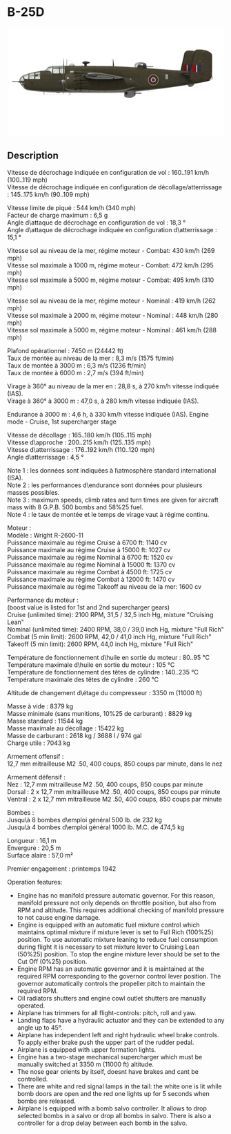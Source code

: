 # B-25D  
  
![b25draf](../images/b25draf.png)  
  
## Description  
  
Vitesse de décrochage indiquée en configuration de vol : 160..191 km/h (100..119 mph)  
Vitesse de décrochage indiquée en configuration de décollage/atterrissage : 145..175 km/h (90..109 mph)  
  
Vitesse limite de piqué : 544 km/h (340 mph)  
Facteur de charge maximum : 6,5 g  
Angle d\attaque de décrochage en configuration de vol : 18,3 °  
Angle d\attaque de décrochage indiquée en configuration d\atterrissage : 15,1 °  
  
Vitesse sol au niveau de la mer, régime moteur - Combat: 430 km/h (269 mph)  
Vitesse sol maximale à 1000 m, régime moteur - Combat: 472 km/h (295 mph)  
Vitesse sol maximale à 5000 m, régime moteur - Combat: 495 km/h (310 mph)  
  
Vitesse sol au niveau de la mer, régime moteur - Nominal : 419 km/h (262 mph)  
Vitesse sol maximale à 2000 m, régime moteur - Nominal : 448 km/h (280 mph)  
Vitesse sol maximale à 5000 m, régime moteur - Nominal : 461 km/h (288 mph)  
  
Plafond opérationnel : 7450 m (24442 ft)  
Taux de montée au niveau de la mer : 8,3 m/s (1575 ft/min)  
Taux de montée à 3000 m : 6,3 m/s (1236 ft/min)  
Taux de montée à 6000 m : 2,7 m/s (394 ft/min)  
  
Virage à 360° au niveau de la mer en : 28,8 s, à 270 km/h vitesse indiquée (IAS).  
Virage à 360° à 3000 m : 47,0 s, à 280 km/h vitesse indiquée (IAS).  
  
Endurance à 3000 m : 4,6 h, à 330 km/h vitesse indiquée (IAS). Engine mode - Cruise, 1st supercharger stage  
  
Vitesse de décollage : 165..180 km/h (105..115 mph)  
Vitesse d\approche : 200..215 km/h (125..135 mph)  
Vitesse d\atterrissage : 176..192 km/h (110..120 mph)  
Angle d\atterrissage : 4,5 °  
  
Note 1 : les données sont indiquées à l\atmosphère standard international (ISA).  
Note 2 : les performances d\endurance sont données pour plusieurs masses possibles.  
Note 3 : maximum speeds, climb rates and turn times are given for aircraft mass with 8 G.P.B. 500 bombs and 58%25 fuel.   
Note 4 : le taux de montée et le temps de virage vaut à régime continu.  
  
Moteur :  
Modèle : Wright R-2600-11  
Puissance maximale au régime Cruise à 6700 ft: 1140 cv  
Puissance maximale au régime Cruise à 15000 ft: 1027 cv  
Puissance maximale au régime Nominal à 6700 ft: 1520 cv  
Puissance maximale au régime Nominal à 15000 ft: 1370 cv  
Puissance maximale au régime Combat à 4500 ft: 1725 cv  
Puissance maximale au régime Combat à 12000 ft: 1470 cv  
Puissance maximale au régime Takeoff au niveau de la mer: 1600 cv  
  
Performance du moteur :  
(boost value is listed for 1st and 2nd supercharger gears)  
Cruise (unlimited time): 2100 RPM, 31,5 / 32,5 inch Hg, mixture "Cruising Lean"   
Nominal (unlimited time): 2400 RPM, 38,0 / 39,0 inch Hg, mixture "Full Rich"   
Combat (5 min limit): 2600 RPM, 42,0 / 41,0 inch Hg, mixture "Full Rich"    
Takeoff (5 min limit): 2600 RPM, 44,0 inch Hg, mixture "Full Rich"  
  
Température de fonctionnement d\huile en sortie du moteur : 80..95 °C  
Température maximale d\huile en sortie du moteur : 105 °C  
Température de fonctionnement des têtes de cylindre : 140..235 °C  
Température maximale des têtes de cylindre : 260 °C  
  
Altitude de changement d\étage du compresseur : 3350 m (11000 ft)  
  
Masse à vide : 8379 kg  
Masse minimale (sans munitions, 10%25 de carburant) : 8829 kg  
Masse standard : 11544 kg  
Masse maximale au décollage : 15422 kg  
Masse de carburant : 2618 kg / 3688 l / 974 gal  
Charge utile : 7043 kg  
  
Armement offensif :  
12,7 mm mitrailleuse M2 .50, 400 coups, 850 coups par minute, dans le nez  
  
Armement défensif :  
Nez : 12,7 mm mitrailleuse M2 .50, 400 coups, 850 coups par minute  
Dorsal : 2 x 12,7 mm mitrailleuse M2 .50, 400 coups, 850 coups par minute  
Ventral : 2 x 12,7 mm mitrailleuse M2 .50, 400 coups, 850 coups par minute  
  
Bombes :  
Jusqu\à 8 bombes d\emploi général 500 lb. de 232 kg  
Jusqu\à 4 bombes d\emploi général 1000 lb. M.C. de 474,5 kg  
  
Longueur : 16,1 m  
Envergure : 20,5 m  
Surface alaire : 57,0 m²  
  
Premier engagement : printemps 1942  
  
Operation features:  
- Engine has no manifold pressure automatic governor. For this reason, manifold pressure not only depends on throttle position, but also from RPM and altitude. This requires additional checking of manifold pressure to not cause engine damage.  
- Engine is equipped with an automatic fuel mixture control which maintains optimal mixture if mixture lever is set to Full Rich (100%25) position. To use automatic mixture leaning to reduce fuel consumption during flight it is necessary to set mixture lever to Cruising Lean (50%25) position. To stop the engine mixture lever should be set to the Cut Off (0%25) position.  
- Engine RPM has an automatic governor and it is maintained at the required RPM corresponding to the governor control lever position. The governor automatically controls the propeller pitch to maintain the required RPM.  
- Oil radiators shutters and engine cowl outlet shutters are manually operated.  
- Airplane has trimmers for all flight-controls: pitch, roll and yaw.  
- Landing flaps have a hydraulic actuator and they can be extended to any angle up to 45°.  
- Airplane has independent left and right hydraulic wheel brake controls. To apply either brake push the upper part of the rudder pedal.  
- Airplane is equipped with upper formation lights.  
- Engine has a two-stage mechanical supercharger which must be manually switched at 3350 m (11000 ft) altitude.  
- The nose gear orients by itself, doesnt have brakes and cant be controlled.  
- There are white and red signal lamps in the tail: the white one is lit while bomb doors are open and the red one lights up for 5 seconds when bombs are released.  
- Airplane is equipped with a bomb salvo controller. It allows to drop selected bombs in a salvo or drop all bombs in salvo. There is also a controller for a drop delay between each bomb in the salvo.  